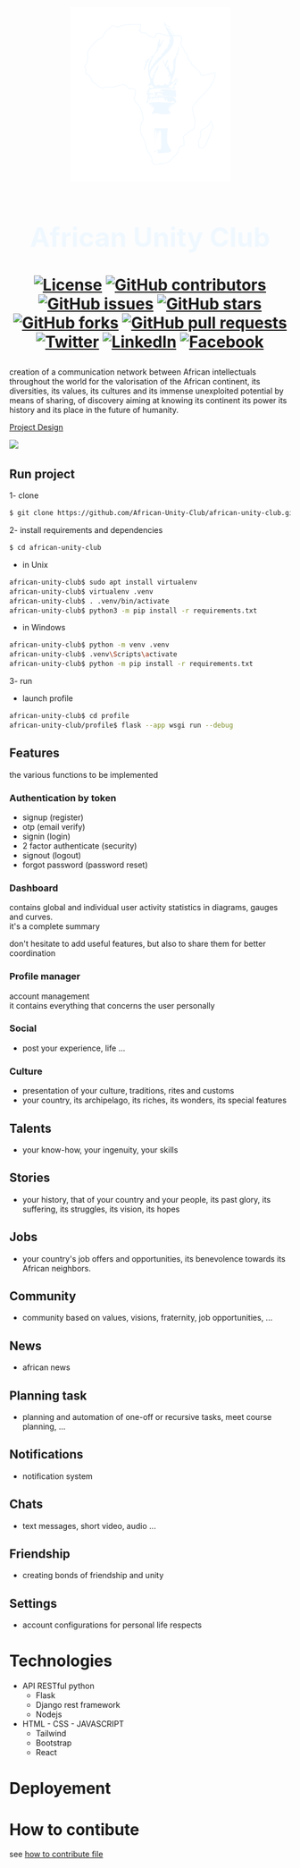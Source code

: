 
<div align="center">

![](asc.png)

<h1 style="font-size:xxx-large;">
  <font color="aliceblue">
    African Unity Club
  </font>
<h1>

[![License](https://img.shields.io/badge/license-MIT-blue.svg)](https://opensource.org/licenses/MIT)
[![GitHub contributors](https://img.shields.io/github/contributors/African-Unity-Club/african-unity-club.svg)](https://github.com/African-Unity-Club/african-unity-club/graphs/contributors)
[![GitHub issues](https://img.shields.io/github/issues/African-Unity-Club/african-unity-club.svg)](https://github.com/African-Unity-Club/african-unity-club/issues)
[![GitHub stars](https://img.shields.io/github/stars/African-Unity-Club/african-unity-club.svg)](https://github.com/African-Unity-Club/african-unity-club/stargazers)
[![GitHub forks](https://img.shields.io/github/forks/African-Unity-Club/african-unity-club.svg)](https://github.com/African-Unity-Club/african-unity-club/network)
[![GitHub pull requests](https://img.shields.io/github/issues-pr/African-Unity-Club/african-unity-club.svg)](https://github.com/African-Unity-Club/african-unity-club/pulls)
[![Twitter](https://img.shields.io/twitter/url/http/shields.io.svg?style=social)](https://twitter.com/intent/tweet?url=https://github.com/African-Unity-Club/african-unity-club.git)
[![LinkedIn](https://img.shields.io/badge/LinkedIn-Share-blue)](https://www.linkedin.com/sharing/share-offsite/?url=https://github.com/African-Unity-Club/african-unity-club.git)
[![Facebook](https://img.shields.io/badge/Facebook-Share-blue)](https://www.facebook.com/sharer/sharer.php?u=https://github.com/African-Unity-Club/african-unity-club.git)


</div>

creation of a communication network between African intellectuals throughout the world for the valorisation of the African continent, its diversities, its values, its cultures and its immense unexploited potential by means of sharing, of discovery aiming at knowing its continent its power its history and its place in the future of humanity.

[Project Design](https://www.figma.com/file/xOZSamTWQ1080dHkTV4Bru/African-Student-Club?type=design&node-id=0-1&mode=design&t=GDicutDVTz5uIHg8-0)

![](design.png)

## Run project

1- clone

```bash
$ git clone https://github.com/African-Unity-Club/african-unity-club.git
```

2- install requirements and dependencies

```bash
$ cd african-unity-club
```

- in Unix

```bash
african-unity-club$ sudo apt install virtualenv
african-unity-club$ virtualenv .venv
african-unity-club$ . .venv/bin/activate
african-unity-club$ python3 -m pip install -r requirements.txt
```

- in Windows

```bash
african-unity-club$ python -m venv .venv
african-unity-club$ .venv\Scripts\activate
african-unity-club$ python -m pip install -r requirements.txt
```

3- run

- launch profile

```bash
african-unity-club$ cd profile
african-unity-club/profile$ flask --app wsgi run --debug
```

## Features

the various functions to be implemented

### Authentication by token

- signup (register)
- otp (email verify)
- signin (login)
- 2 factor authenticate (security)
- signout (logout)
- forgot password (password reset)

### Dashboard

contains global and individual user activity statistics in diagrams, gauges and curves.<br>
it's a complete summary

don't hesitate to add useful features, but also to share them for better coordination

### Profile manager

account management <br>
it contains everything that concerns the user personally 

### Social

- post your experience, life ...

### Culture

- presentation of your culture, traditions, rites and customs
- your country, its archipelago, its riches, its wonders, its special features

## Talents

- your know-how, your ingenuity, your skills

## Stories

- your history, that of your country and your people, its past glory, its suffering, its struggles, its vision, its hopes

## Jobs

- your country's job offers and opportunities, its benevolence towards its African neighbors.

## Community

- community based on values, visions, fraternity, job opportunities, ...

## News

- african news

## Planning task

- planning and automation of one-off or recursive tasks,
meet course planning, ...

## Notifications

- notification system

## Chats

- text messages, short video, audio ...

## Friendship

- creating bonds of friendship and unity

## Settings

- account configurations for personal life respects

# Technologies

- API RESTful python
  - Flask
  - Django rest framework
  - Nodejs
- HTML - CSS - JAVASCRIPT
  - Tailwind
  - Bootstrap
  - React

# Deployement


# How to contibute

see [how to contribute file](CONTRIBUTING.md)
